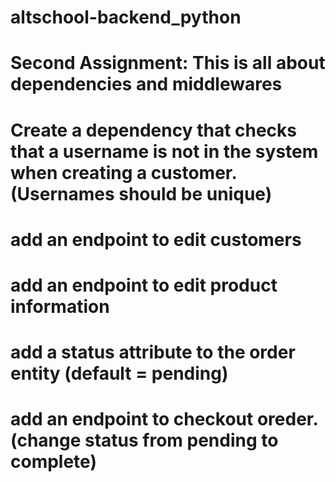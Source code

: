 # altschool-backend_python

# Second Assignment: This is all about dependencies and middlewares

# Create a dependency that checks that a username is not in the system when creating a customer. (Usernames should be unique)
# add an endpoint to edit customers
# add an endpoint to edit product information
# add a status attribute to the order entity (default = pending)
# add an endpoint to checkout oreder. (change status from pending to complete) 